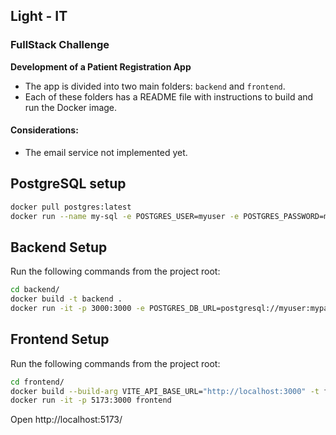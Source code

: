 ## Light - IT  
### FullStack Challenge

**Development of a Patient Registration App**

- The app is divided into two main folders: `backend` and `frontend`.
- Each of these folders has a README file with instructions to build and run the Docker image.

#### Considerations:
- The email service not implemented yet.

## PostgreSQL setup
```bash
docker pull postgres:latest
docker run --name my-sql -e POSTGRES_USER=myuser -e POSTGRES_PASSWORD=mypassword -e POSTGRES_DB=mydatabase -p 5432:5432 -d postgres
```

## Backend Setup

Run the following commands from the project root:

```bash
cd backend/
docker build -t backend .
docker run -it -p 3000:3000 -e POSTGRES_DB_URL=postgresql://myuser:mypassword@host.docker.internal:5432/mydatabase -e PORT=3000 backend
```

## Frontend Setup

Run the following commands from the project root:

```bash
cd frontend/
docker build --build-arg VITE_API_BASE_URL="http://localhost:3000" -t frontend .
docker run -it -p 5173:3000 frontend
```

Open http://localhost:5173/